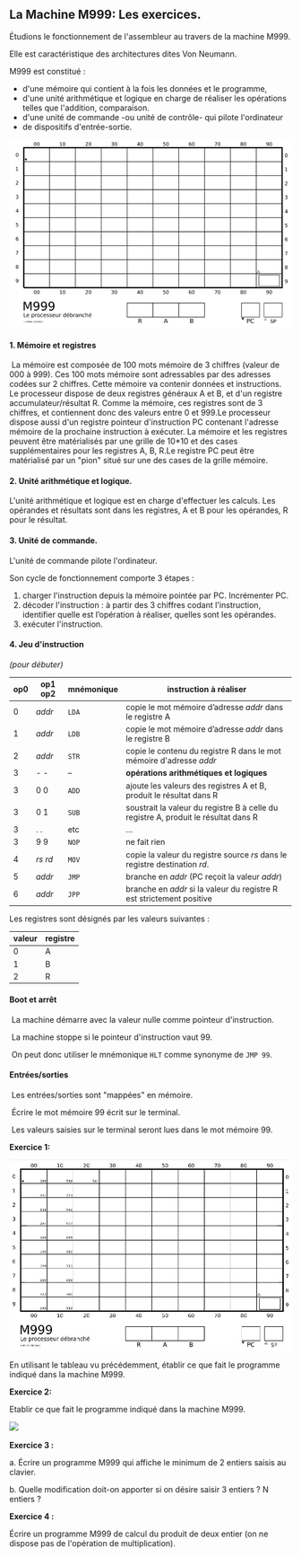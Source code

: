 ## La Machine M999: Les exercices. 

Étudions le fonctionnement de l'assembleur au travers de la machine M999. 

Elle est caractéristique des architectures dites Von Neumann. 

M999 est constitué : 

- d'une mémoire qui contient à la fois les données et le programme,
- d'une unité arithmétique et logique en charge de réaliser les opérations telles que l'addition, comparaison.
- d'une unité de commande -ou unité de contrôle- qui pilote l'ordinateur
- de dispositifs d'entrée-sortie.

![](/ArchitectureMaterielle/IMG/M999.JPG)

#### 1. Mémoire et registres

​	La mémoire est composée de 100 mots mémoire de 3 chiffres (valeur de 000 à 999). Ces 100 mots mémoire sont adressables par des adresses codées sur 2 chiffres. Cette mémoire va contenir données et instructions. Le processeur dispose de deux registres généraux A et B, et d'un registre accumulateur/résultat R. Comme la mémoire, ces registres sont de 3 chiffres, et contiennent donc des valeurs entre 0 et 999.Le processeur dispose aussi d'un registre pointeur d'instruction PC contenant l'adresse mémoire de la prochaine instruction à exécuter. La mémoire et les registres peuvent être matérialisés par une grille de 10*10 et des cases supplémentaires pour les registres A, B, R.Le registre PC peut être matérialisé par un "pion" situé sur une des cases de la grille mémoire.

#### 2. Unité arithmétique et logique. 

L'unité arithmétique et logique est en charge d'effectuer les calculs. Les opérandes et résultats sont dans les registres, A et B pour les opérandes, R pour le résultat.

#### 3. Unité de commande. 

L'unité de commande pilote l'ordinateur.

Son cycle de fonctionnement comporte 3 étapes :

1. charger l'instruction depuis la mémoire pointée par PC. Incrémenter PC.  
2. décoder l'instruction : à partir des 3 chiffres codant l'instruction, identifier quelle est l’opération à réaliser, quelles sont les opérandes.  
3. exécuter l'instruction. 	

#### 4. Jeu d'instruction

*(pour débuter)*

| op0  | op1 op2               | mnémonique | instruction à 			réaliser                           |
| ---- | --------------------- | ---------- | ------------------------------------------------------------ |
| 0    | *addr*                | `LDA`      | copie le mot 			mémoire d’adresse *addr* 			dans le registre A |
| 1    | *addr*                | `LDB`      | copie le mot 			mémoire d’adresse *addr* 			dans le registre B |
| 2    | *addr*                | `STR`      | copie le 			contenu du registre R dans le mot mémoire d'adresse *addr* |
| 3    | - -                   | –          | **opérations 			arithmétiques et logiques**         |
| 3    | 0 0                   | `ADD`      | ajoute les valeurs 			des registres A et B, produit le résultat dans R |
| 3    | 0 1                   | `SUB`      | soustrait la valeur 			du registre B à celle du registre A, produit le résultat dans R |
| 3    | . .                   | etc        | …                                                            |
| 3    | 9 9                   | `NOP`      | ne fait rien                                                 |
| 4    | *rs* 			*rd* | `MOV`      | copie la valeur 			du registre source *rs* 			dans le registre destination *rd*. |
| 5    | *addr*                | `JMP`      | branche en *addr* 			(PC reçoit la valeur *addr*)   |
| 6    | *addr*                | `JPP`      | branche en *addr* 			si la valeur du registre R est strictement positive |

Les registres sont désignés par les valeurs suivantes :

| valeur | registre |
| ------ | -------- |
| 0      | A        |
| 1      | B        |
| 2      | R        |

#### Boot et arrêt

​	La machine démarre avec la valeur nulle comme pointeur d'instruction.

​	La machine stoppe si le pointeur d'instruction vaut 99.

​	On peut donc utiliser le mnémonique `HLT` comme synonyme de `JMP 99`.

#### Entrées/sorties

​	Les entrées/sorties sont "mappées" en mémoire.

​	Écrire le mot mémoire 99 écrit sur le terminal.

​	Les valeurs saisies sur le terminal seront lues dans le mot mémoire 99.


**Exercice 1:**

![](/ArchitectureMaterielle/IMG/M999_exple.jpg)

En utilisant le tableau vu précédemment, établir ce que fait le programme indiqué dans la machine M999.

**Exercice 2:**

 Etablir ce que fait le programme indiqué dans la machine M999.

![](/ArchitectureMaterielle/IMG/img.vn2.png)

**Exercice 3 :** 

a. Écrire un programme M999 qui affiche le minimum de 2 entiers saisis au clavier. 

b. Quelle modification doit-on apporter si on désire saisir 3 entiers ? N entiers ? 



**Exercice 4 :**

 Écrire un programme M999 de calcul du produit de deux entier (on ne dispose pas de l'opération de multiplication). 
